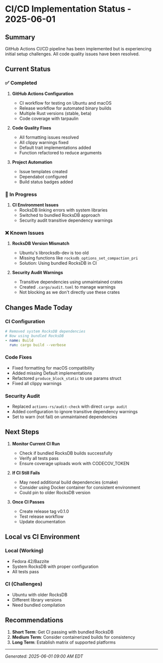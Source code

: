 # CI/CD Implementation Status - 2025-06-01

## Summary
GitHub Actions CI/CD pipeline has been implemented but is experiencing initial setup challenges. All code quality issues have been resolved.

## Current Status

### ✅ Completed
1. **GitHub Actions Configuration**
   - CI workflow for testing on Ubuntu and macOS
   - Release workflow for automated binary builds
   - Multiple Rust versions (stable, beta)
   - Code coverage with tarpaulin

2. **Code Quality Fixes**
   - All formatting issues resolved
   - All clippy warnings fixed
   - Default trait implementations added
   - Function refactored to reduce arguments

3. **Project Automation**
   - Issue templates created
   - Dependabot configured
   - Build status badges added

### 🔄 In Progress
1. **CI Environment Issues**
   - RocksDB linking errors with system libraries
   - Switched to bundled RocksDB approach
   - Security audit transitive dependency warnings

### ❌ Known Issues
1. **RocksDB Version Mismatch**
   - Ubuntu's librocksdb-dev is too old
   - Missing functions like `rocksdb_options_set_compaction_pri`
   - Solution: Using bundled RocksDB in CI

2. **Security Audit Warnings**
   - Transitive dependencies using unmaintained crates
   - Created `.cargo/audit.toml` to manage warnings
   - Not blocking as we don't directly use these crates

## Changes Made Today

### CI Configuration
```yaml
# Removed system RocksDB dependencies
# Now using bundled RocksDB
- name: Build
  run: cargo build --verbose
```

### Code Fixes
- Fixed formatting for macOS compatibility
- Added missing Default implementations
- Refactored `produce_block_static` to use params struct
- Fixed all clippy warnings

### Security Audit
- Replaced `actions-rs/audit-check` with direct `cargo audit`
- Added configuration to ignore transitive dependency warnings
- Set to warn (not fail) on unmaintained dependencies

## Next Steps

1. **Monitor Current CI Run**
   - Check if bundled RocksDB builds successfully
   - Verify all tests pass
   - Ensure coverage uploads work with CODECOV_TOKEN

2. **If CI Still Fails**
   - May need additional build dependencies (cmake)
   - Consider using Docker container for consistent environment
   - Could pin to older RocksDB version

3. **Once CI Passes**
   - Create release tag v0.1.0
   - Test release workflow
   - Update documentation

## Local vs CI Environment

### Local (Working)
- Fedora 42/Bazzite
- System RocksDB with proper configuration
- All tests pass

### CI (Challenges)
- Ubuntu with older RocksDB
- Different library versions
- Need bundled compilation

## Recommendations

1. **Short Term**: Get CI passing with bundled RocksDB
2. **Medium Term**: Consider containerized builds for consistency
3. **Long Term**: Establish matrix of supported platforms

---
*Generated: 2025-06-01 09:00 AM EDT*
